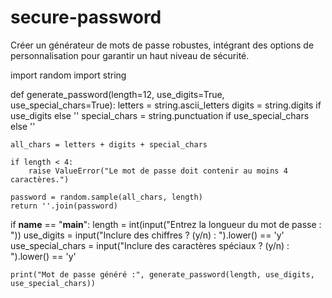 # secure-password
Créer un générateur de mots de passe robustes, intégrant des options de personnalisation pour garantir un haut niveau de sécurité.

import random
import string

def generate_password(length=12, use_digits=True, use_special_chars=True):
    letters = string.ascii_letters
    digits = string.digits if use_digits else ''
    special_chars = string.punctuation if use_special_chars else ''
    
    all_chars = letters + digits + special_chars
    
    if length < 4:
        raise ValueError("Le mot de passe doit contenir au moins 4 caractères.")
    
    password = random.sample(all_chars, length)
    return ''.join(password)

if __name__ == "__main__":
    length = int(input("Entrez la longueur du mot de passe : "))
    use_digits = input("Inclure des chiffres ? (y/n) : ").lower() == 'y'
    use_special_chars = input("Inclure des caractères spéciaux ? (y/n) : ").lower() == 'y'
    
    print("Mot de passe généré :", generate_password(length, use_digits, use_special_chars))
